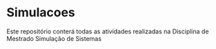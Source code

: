 # Simulacoes
Este repositório conterá todas as atividades realizadas na Disciplina de Mestrado Simulação de Sistemas
